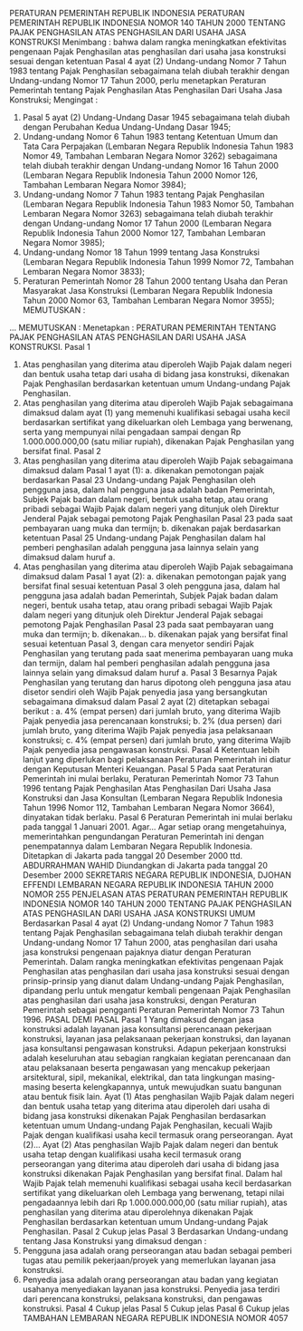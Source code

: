  PERATURAN PEMERINTAH REPUBLIK INDONESIA PERATURAN PEMERINTAH REPUBLIK INDONESIA NOMOR 140 TAHUN 2000 TENTANG PAJAK PENGHASILAN ATAS PENGHASILAN DARI USAHA JASA KONSTRUKSI
Menimbang :
 bahwa dalam rangka meningkatkan efektivitas pengenaan Pajak Penghasilan atas penghasilan dari usaha jasa konstruksi sesuai dengan ketentuan Pasal 4 ayat (2) Undang-undang Nomor 7 Tahun 1983 tentang Pajak Penghasilan sebagaimana telah diubah terakhir dengan Undang-undang Nomor 17 Tahun 2000, perlu menetapkan Peraturan Pemerintah tentang Pajak Penghasilan Atas Penghasilan Dari Usaha Jasa Konstruksi;
Mengingat :

1. Pasal 5 ayat (2) Undang-Undang Dasar 1945 sebagaimana telah diubah dengan Perubahan Kedua Undang-Undang Dasar 1945;
2. Undang-undang Nomor 6 Tahun 1983 tentang Ketentuan Umum dan Tata Cara Perpajakan (Lembaran Negara Republik Indonesia Tahun 1983 Nomor 49, Tambahan Lembaran Negara Nomor 3262) sebagaimana telah diubah terakhir dengan Undang-undang Nomor 16 Tahun 2000 (Lembaran Negara Republik Indonesia Tahun 2000 Nomor 126, Tambahan Lembaran Negara Nomor 3984);
3. Undang-undang Nomor 7 Tahun 1983 tentang Pajak Penghasilan (Lembaran Negara Republik Indonesia Tahun 1983 Nomor 50, Tambahan Lembaran Negara Nomor 3263) sebagaimana telah diubah terakhir dengan Undang-undang Nomor 17 Tahun 2000 (Lembaran Negara Republik Indonesia Tahun 2000 Nomor 127, Tambahan Lembaran Negara Nomor 3985);
4. Undang-undang Nomor 18 Tahun 1999 tentang Jasa Konstruksi (Lembaran Negara Republik Indonesia Tahun 1999 Nomor 72, Tambahan Lembaran Negara Nomor 3833);
5. Peraturan Pemerintah Nomor 28 Tahun 2000 tentang Usaha dan Peran Masyarakat Jasa Konstruksi (Lembaran Negara Republik Indonesia Tahun 2000 Nomor 63, Tambahan Lembaran Negara Nomor 3955);
MEMUTUSKAN :

...
MEMUTUSKAN :
 Menetapkan : PERATURAN PEMERINTAH TENTANG PAJAK PENGHASILAN ATAS PENGHASILAN DARI USAHA JASA KONSTRUKSI.
Pasal 1
1. Atas penghasilan yang diterima atau diperoleh Wajib Pajak dalam negeri dan bentuk usaha tetap dari usaha di bidang jasa konstruksi, dikenakan Pajak Penghasilan berdasarkan ketentuan umum Undang-undang Pajak Penghasilan.
2. Atas penghasilan yang diterima atau diperoleh Wajib Pajak sebagaimana dimaksud dalam ayat (1) yang memenuhi kualifikasi sebagai usaha kecil berdasarkan sertifikat yang dikeluarkan oleh Lembaga yang berwenang, serta yang mempunyai nilai pengadaan sampai dengan Rp 1.000.000.000,00 (satu miliar rupiah), dikenakan Pajak Penghasilan yang bersifat final.
Pasal 2
1. Atas penghasilan yang diterima atau diperoleh Wajib Pajak sebagaimana dimaksud dalam Pasal 1 ayat (1):
a. dikenakan pemotongan pajak berdasarkan Pasal 23 Undang-undang Pajak Penghasilan oleh pengguna jasa, dalam hal pengguna jasa adalah badan Pemerintah, Subjek Pajak badan dalam negeri, bentuk usaha tetap, atau orang pribadi sebagai Wajib Pajak dalam negeri yang ditunjuk oleh Direktur Jenderal Pajak sebagai pemotong Pajak Penghasilan Pasal 23 pada saat pembayaran uang muka dan termijn;
b. dikenakan pajak berdasarkan ketentuan Pasal 25 Undang-undang Pajak Penghasilan dalam hal pemberi penghasilan adalah pengguna jasa lainnya selain yang dimaksud dalam huruf a.
2. Atas penghasilan yang diterima atau diperoleh Wajib Pajak sebagaimana dimaksud dalam Pasal 1 ayat (2):
a. dikenakan pemotongan pajak yang bersifat final sesuai ketentuan Pasal 3 oleh pengguna jasa, dalam hal pengguna jasa adalah badan Pemerintah, Subjek Pajak badan dalam negeri, bentuk usaha tetap, atau orang pribadi sebagai Wajib Pajak dalam negeri yang ditunjuk oleh Direktur Jenderal Pajak sebagai pemotong Pajak Penghasilan Pasal 23 pada saat pembayaran uang muka dan termijn;
b. dikenakan...
b. dikenakan pajak yang bersifat final sesuai ketentuan Pasal 3, dengan cara menyetor sendiri Pajak Penghasilan yang terutang pada saat menerima pembayaran uang muka dan termijn, dalam hal pemberi penghasilan adalah pengguna jasa lainnya selain yang dimaksud dalam huruf a.
Pasal 3
Besarnya Pajak Penghasilan yang terutang dan harus dipotong oleh pengguna jasa atau disetor sendiri oleh Wajib Pajak penyedia jasa yang bersangkutan sebagaimana dimaksud dalam Pasal 2 ayat (2) ditetapkan sebagai berikut :
a. 4% (empat persen) dari jumlah bruto, yang diterima Wajib Pajak penyedia jasa perencanaan konstruksi;
b. 2% (dua persen) dari jumlah bruto, yang diterima Wajib Pajak penyedia jasa pelaksanaan konstruksi;
c. 4% (empat persen) dari jumlah bruto, yang diterima Wajib Pajak penyedia jasa pengawasan konstruksi.
Pasal 4
Ketentuan lebih lanjut yang diperlukan bagi pelaksanaan Peraturan Pemerintah ini diatur dengan Keputusan Menteri Keuangan.
Pasal 5
Pada saat Peraturan Pemerintah ini mulai berlaku, Peraturan Pemerintah Nomor 73 Tahun 1996 tentang Pajak Penghasilan Atas Penghasilan Dari Usaha Jasa Konstruksi dan Jasa Konsultan (Lembaran Negara Republik Indonesia Tahun 1996 Nomor 112, Tambahan Lembaran Negara Nomor 3664), dinyatakan tidak berlaku.
Pasal 6
Peraturan Pemerintah ini mulai berlaku pada tanggal 1 Januari 2001. Agar...
Agar setiap orang mengetahuinya, memerintahkan pengundangan Peraturan Pemerintah ini dengan penempatannya dalam Lembaran Negara Republik Indonesia. Ditetapkan di Jakarta pada tanggal 20 Desember 2000 ttd. ABDURRAHMAN WAHID Diundangkan di Jakarta pada tanggal 20 Desember 2000 SEKRETARIS NEGARA REPUBLIK INDONESIA, DJOHAN EFFENDI LEMBARAN NEGARA REPUBLIK INDONESIA TAHUN 2000 NOMOR 255 PENJELASAN ATAS PERATURAN PEMERINTAH REPUBLIK INDONESIA NOMOR 140 TAHUN 2000 TENTANG PAJAK PENGHASILAN ATAS PENGHASILAN DARI USAHA JASA KONSTRUKSI UMUM Berdasarkan Pasal 4 ayat (2) Undang-undang Nomor 7 Tahun 1983 tentang Pajak Penghasilan sebagaimana telah diubah terakhir dengan Undang-undang Nomor 17 Tahun 2000, atas penghasilan dari usaha jasa konstruksi pengenaan pajaknya diatur dengan Peraturan Pemerintah. Dalam rangka meningkatkan efektivitas pengenaan Pajak Penghasilan atas penghasilan dari usaha jasa konstruksi sesuai dengan prinsip-prinsip yang dianut dalam Undang-undang Pajak Penghasilan, dipandang perlu untuk mengatur kembali pengenaan Pajak Penghasilan atas penghasilan dari usaha jasa konstruksi, dengan Peraturan Pemerintah sebagai pengganti Peraturan Pemerintah Nomor 73 Tahun 1996. PASAL DEMI PASAL
Pasal 1
Yang dimaksud dengan jasa konstruksi adalah layanan jasa konsultansi perencanaan pekerjaan konstruksi, layanan jasa pelaksanaan pekerjaan konstruksi, dan layanan jasa konsultansi pengawasan konstruksi. Adapun pekerjaan konstruksi adalah keseluruhan atau sebagian rangkaian kegiatan perencanaan dan atau pelaksanaan beserta pengawasan yang mencakup pekerjaan arsitektural, sipil, mekanikal, elektrikal, dan tata lingkungan masing-masing beserta kelengkapannya, untuk mewujudkan suatu bangunan atau bentuk fisik lain. Ayat (1) Atas penghasilan Wajib Pajak dalam negeri dan bentuk usaha tetap yang diterima atau diperoleh dari usaha di bidang jasa konstruksi dikenakan Pajak Penghasilan berdasarkan ketentuan umum Undang-undang Pajak Penghasilan, kecuali Wajib Pajak dengan kualifikasi usaha kecil termasuk orang perseorangan. Ayat (2)... Ayat (2) Atas penghasilan Wajib Pajak dalam negeri dan bentuk usaha tetap dengan kualifikasi usaha kecil termasuk orang perseorangan yang diterima atau diperoleh dari usaha di bidang jasa konstruksi dikenakan Pajak Penghasilan yang bersifat final. Dalam hal Wajib Pajak telah memenuhi kualifikasi sebagai usaha kecil berdasarkan sertifikat yang dikeluarkan oleh Lembaga yang berwenang, tetapi nilai pengadaannya lebih dari Rp 1.000.000.000,00 (satu miliar rupiah), atas penghasilan yang diterima atau diperolehnya dikenakan Pajak Penghasilan berdasarkan ketentuan umum Undang-undang Pajak Penghasilan.
Pasal 2
Cukup jelas
Pasal 3
Berdasarkan Undang-undang tentang Jasa Konstruksi yang dimaksud dengan :
1. Pengguna jasa adalah orang perseorangan atau badan sebagai pemberi tugas atau pemilik pekerjaan/proyek yang memerlukan layanan jasa konstruksi.
2. Penyedia jasa adalah orang perseorangan atau badan yang kegiatan usahanya menyediakan layanan jasa konstruksi. Penyedia jasa terdiri dari perencana konstruksi, pelaksana konstruksi, dan pengawas konstruksi.
Pasal 4
Cukup jelas
Pasal 5
Cukup jelas
Pasal 6
Cukup jelas TAMBAHAN LEMBARAN NEGARA REPUBLIK INDONESIA NOMOR 4057